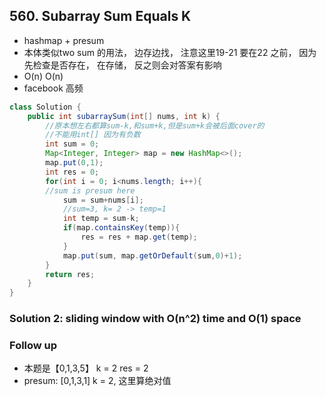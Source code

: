 ## 560. Subarray Sum Equals K
- hashmap + presum
- 本体类似two sum 的用法， 边存边找， 注意这里19-21 要在22 之前， 因为先检查是否存在， 在存储， 反之则会对答案有影响
- O(n) O(n)
- facebook 高频
```java
class Solution {
    public int subarraySum(int[] nums, int k) {
        //原本想左右都算sum-k,和sum+k,但是sum+k会被后面cover的
        //不能用int[] 因为有负数
        int sum = 0;
        Map<Integer, Integer> map = new HashMap<>();
        map.put(0,1);
        int res = 0;
        for(int i = 0; i<nums.length; i++){
        //sum is presum here
            sum = sum+nums[i];
            //sum=3, k= 2 -> temp=1
            int temp = sum-k;
            if(map.containsKey(temp)){
                res = res + map.get(temp);
            }
            map.put(sum, map.getOrDefault(sum,0)+1);
        }
        return res;
    }
}
```
### Solution 2: sliding window with O(n^2) time and O(1) space

### Follow up
- 本题是【0,1,3,5】 k = 2 res = 2
- presum: [0,1,3,1] k = 2, 这里算绝对值
